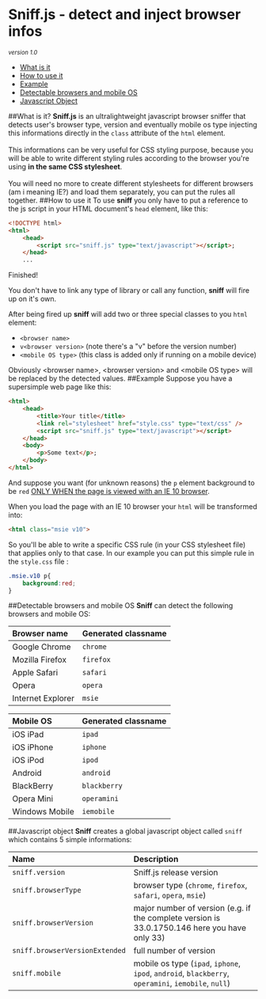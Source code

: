 Sniff.js - detect and inject browser infos
========
<small><em>version 1.0</em></small>
<ul>
	<li><a href="https://github.com/madferro/Sniff.js#what-is-it">What is it</a></li>
	<li><a href="https://github.com/madferro/Sniff.js#how-to-use-it">How to use it</a></li>
	<li><a href="https://github.com/madferro/Sniff.js#example">Example</a></li>
	<li><a href="https://github.com/madferro/Sniff.js#detectable-browsers-and-mobile-os">Detectable browsers and mobile OS</a></li>
	<li><a href="https://github.com/madferro/Sniff.js#javascript-object">Javascript Object</a></li>
</ul>
##What is it?
<strong>Sniff.js</strong> is an ultralightweight javascript browser sniffer that detects user's browser type, version and eventually mobile os type injecting this informations directly in the <code>class</code> attribute of the <code>html</code> element.
<br/><br>
This informations can be very useful for CSS styling purpose, because you will be able to write different styling rules according to the browser you're using <strong>in the same CSS stylesheet</strong>. 
<br><br>
You will need no more to create different stylesheets for different browsers (am i meaning IE?) and load them separately, you can put the rules all together.
##How to use it
To use <strong>sniff</strong> you only have to put a reference to the js script in your HTML document's <code>head</code> element, like this:

```html
<!DOCTYPE html>
<html>
	<head>
		<script src="sniff.js" type="text/javascript"></script>;
	</head>
	...
```

Finished!


You don't have to link any type of library or call any function, <strong>sniff</strong> will fire up on it's own.

After being fired up <strong>sniff</strong> will add two or three special classes to you <code>html</code> element:
<ul>
	<li><code>&lt;browser name&gt;</code></li>
	<li><code>v&lt;browser version&gt;</code> (note there's a "v" before the version number)</li>
	<li><code>&lt;mobile OS type&gt;</code> (this class is added only if running on a mobile device)</li>
</ul>
Obviously &lt;browser name&gt;, &lt;browser version&gt; and &lt;mobile OS type&gt; will be replaced by the detected values.
##Example
Suppose you have a supersimple web page like this:

```html
<html>
	<head>
		<title>Your title</title>
		<link rel="stylesheet" href="style.css" type="text/css" />
		<script src="sniff.js" type="text/javascript"></script>
	</head>
	<body>
		<p>Some text</p>;
	</body>
</html>
```
And suppose you want (for unknown reasons) the <code>p</code> element background to be <code>red</code> <u>ONLY WHEN the page is viewed with an IE 10 browser</u>.

When you load the page with an IE 10 browser your <code>html</code> will be transformed into:
```html
<html class="msie v10">
```
So you'll be able to write a specific CSS rule (in your CSS stylesheet file) that applies only to that case. In our example you can put this simple rule in the <code>style.css</code> file :
```css
.msie.v10 p{
	background:red;
}
```

##Detectable browsers and mobile OS
<strong>Sniff</strong> can detect the following browsers and mobile OS:

| Browser name  | Generated classname |
| :------------- | :------------------- |
| Google Chrome  | <code>chrome</code>  |
| Mozilla Firefox  | <code>firefox</code>  |
| Apple Safari  | <code>safari</code>  |
| Opera  | <code>opera</code>  |
| Internet Explorer | <code>msie</code>  |

| Mobile OS | Generated classname |
| :------------- | :------------------- |
| iOS iPad | <code>ipad</code>  |
| iOS iPhone | <code>iphone</code>  |
| iOS iPod | <code>ipod</code>  |
| Android  | <code>android</code>  |
| BlackBerry  | <code>blackberry</code>  |
| Opera Mini  | <code>operamini</code>  |
| Windows Mobile  | <code>iemobile</code>  |

##Javascript object
<strong>Sniff</strong> creates a global javascript object called <code>sniff</code> which contains 5 simple informations:

| Name  | Description |
| :------------- | :------------------- |
| <code>sniff.version</code>  | <stong>Sniff.js</strong> release version  |
| <code>sniff.browserType</code>  | browser type (<code>chrome</code>, <code>firefox</code>, <code>safari</code>, <code>opera</code>, <code>msie</code>) |
| <code>sniff.browserVersion</code>  | major number of version  (e.g. if the complete version is 33.0.1750.146 here you have only 33)|
| <code>sniff.browserVersionExtended</code>  | full number of version  |
| <code>sniff.mobile</code>  | mobile os type (<code>ipad</code>, <code>iphone</code>, <code>ipod</code>, <code>android</code>, <code>blackberry</code>, <code>operamini</code>, <code>iemobile</code>, <code>null</code>) |

